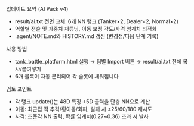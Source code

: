 업데이트 요약 (AI Pack v4)
- result/ai.txt 전면 교체: 6개 NN 탱크 (Tanker×2, Dealer×2, Normal×2)
- 역할별 전술 및 가중치 재튜닝, 이동 보정 각도/사격 임계치 최적화
- .agent/NOTE.md와 HISTORY.md 갱신 (변경점/다음 단계 기록)

사용 방법
- tank_battle_platform.html 실행 → 팀별 Import 버튼 → result/ai.txt 전체 복사/붙여넣기
- 6개 블록이 자동 분리되어 각 슬롯에 채워집니다

검토 포인트
- 각 탱크 update()는 48D 특징→5D 출력을 단층 NN으로 계산
- 이동: 최근접 적 추격/횡이동/회피, 실패 시 ±25/60/180 재시도
- 사격: 조준각 NN 출력, 확률 임계치(0.27~0.36) 초과 시 발사
